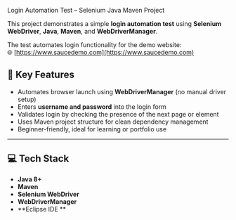 Login Automation Test – Selenium Java Maven Project

This project demonstrates a simple **login automation test** using **Selenium WebDriver**, **Java**, **Maven**, and **WebDriverManager**.

The test automates login functionality for the demo website:  
🌐 [https://www.saucedemo.com](https://www.saucedemo.com)



## 📌 Key Features

- Automates browser launch using **WebDriverManager** (no manual driver setup)
- Enters **username and password** into the login form
- Validates login by checking the presence of the next page or element
- Uses Maven project structure for clean dependency management
- Beginner-friendly, ideal for learning or portfolio use

---

## 💻 Tech Stack

- **Java 8+**
- **Maven**
- **Selenium WebDriver**
- **WebDriverManager**
- **Eclipse IDE **
